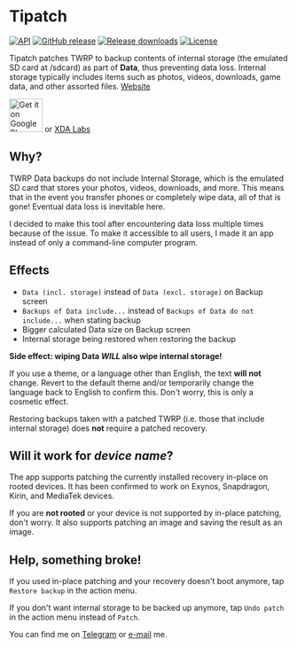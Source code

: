 # Tipatch

[![API](https://img.shields.io/badge/API-21%2B-brightgreen.svg?style=flat)](https://android-arsenal.com/api?level=21)
[![GitHub release](https://img.shields.io/github/release/kdrag0n/tipatch.svg?style=flat)](https://github.com/kdrag0n/tipatch/releases)
[![Release downloads](https://img.shields.io/github/downloads/kdrag0n/tipatch/total.svg?style=flat)](https://github.com/kdrag0n/tipatch/releases)
[![License](https://img.shields.io/badge/license-MIT-blue.svg?style=flat)](https://opensource.org/licenses/MIT)

Tipatch patches TWRP to backup contents of internal storage (the emulated SD card at /sdcard) as part of **Data**, thus preventing data loss. Internal storage typically includes items such as photos, videos, downloads, game data, and other assorted files. [Website](https://khronodragon.com/projects/tipatch/)

<a href="https://play.google.com/store/apps/details?id=com.kdrag0n.tipatch" target="_blank"><img src="https://play.google.com/intl/en_us/badges/images/generic/en-play-badge.png" height="60" alt="Get it on Google Play"></a>
or <a href="https://labs.xda-developers.com/store/app/com.kdrag0n.tipatch" target="_blank">XDA Labs</a>

## Why?
TWRP Data backups do not include Internal Storage, which is the emulated SD card that stores your photos, videos, downloads, and more. This means that in the event you transfer phones or completely wipe data, all of that is gone! Eventual data loss is inevitable here.

I decided to make this tool after encountering data loss multiple times because of the issue. To make it accessible to all users, I made it an app instead of only a command-line computer program.

## Effects
 - `Data (incl. storage)` instead of `Data (excl. storage)` on Backup screen
 - `Backups of Data include...` instead of `Backups of Data do not include...` when stating backup
 - Bigger calculated Data size on Backup screen
 - Internal storage being restored when restoring the backup

**__Side effect__: wiping Data *WILL* also wipe internal storage!**

If you use a theme, or a language other than English, the text **will not** change. Revert to the default theme and/or temporarily change the language back to English to confirm this. Don't worry, this is only a cosmetic effect.

Restoring backups taken with a patched TWRP (i.e. those that include internal storage) does **not** require a patched recovery.

## Will it work for *device name*?
The app supports patching the currently installed recovery in-place on rooted devices. It has been confirmed to work on Exynos, Snapdragon, Kirin, and MediaTek devices.

If you are **not rooted** or your device is not supported by in-place patching, don't worry. It also supports patching an image and saving the result as an image.

## Help, something broke!
If you used in-place patching and your recovery doesn't boot anymore, tap `Restore backup` in the action menu.

If you don't want internal storage to be backed up anymore, tap `Undo patch` in the action menu instead of `Patch`.

You can find me on [Telegram](https://t.me/kdrag0n) or [e-mail](mailto:kdrag0n@pm.me) me.